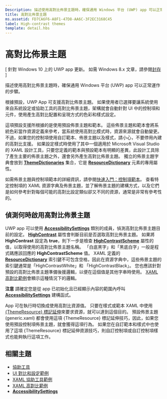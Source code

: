 ```yaml
---
Description: 描述使用高對比佈景主題時，確保通用 Windows 平台 (UWP) app 可以正常運作的步驟。
title: 高對比佈景主題
ms.assetid: FD7CA6F6-A8F1-47D8-AA6C-3F2EC3168C45
label: High-contrast themes
template: detail.hbs
---
```


高對比佈景主題
=============================================================================

\[ 針對 Windows 10 上的 UWP app 更新。 如需 Windows 8.x 文章，請參閱[封存](http://go.microsoft.com/fwlink/p/?linkid=619132) \]


描述使用高對比佈景主題時，確保通用 Windows 平台 (UWP) app 可以正常運作的步驟。

根據預設，UWP App 可支援高對比佈景主題。 如果使用者已選擇要讓系統使用來自系統設定或協助工具的高對比佈景主題，架構就會自動針對 UI 中的控制項和元件，使用產生高對比配置和呈現方式的色彩和樣式設定。

這項預設支援所根據的是使用預設佈景主題和範本。 這些佈景主題和範本會將系統色彩當作資源定義來參考，當系統使用高對比模式時，資源來源就會自動變更。 不過，如果您的控制項使用自訂範本、佈景主題以及樣式，請小心，不要停用內建的高對比支援。 如果設定樣式時使用了其中一個適用於 Microsoft Visual Studio 的 XAML 設計工具，只要您定義的範本與預設範本有明顯的差異，此設計工具除了產生主要的佈景主題之外，還會另外產生高對比佈景主題。 獨立的佈景主題字典會放到 [**ThemeDictionaries**](https://msdn.microsoft.com/library/windows/apps/BR208807) 集合，它是 [**ResourceDictionary**](https://msdn.microsoft.com/library/windows/apps/BR208794) 元素的專用屬性。

如需佈景主題與控制項範本的詳細資訊，請參閱[快速入門：控制項範本](https://msdn.microsoft.com/library/windows/apps/xaml/Hh465374)。 查看特定控制項的 XAML 資源字典及佈景主題，並了解佈景主題的建構方式，以及它們是如何參考針對每個可能的高對比設定類似卻又不同的資源，通常是非常有參考性的。

<span id="Detecting_when_a_high-contrast_theme_is_enabled"> </span> <span id="detecting_when_a_high-contrast_theme_is_enabled"> </span> <span id="DETECTING_WHEN_A_HIGH-CONTRAST_THEME_IS_ENABLED"> </span>偵測何時啟用高對比佈景主題
-----------------------------------------------------------------------------------------------------------------------------------------------------------------------------------------------------------------------------------------------------

UWP app 可以使用 [**AccessibilitySettings**](https://msdn.microsoft.com/library/windows/apps/BR242237) 類別的成員，偵測高對比佈景主題目前的設定。 [
            **HighContrast**](https://msdn.microsoft.com/library/windows/apps/BR242237_highcontrast) 屬性會判斷目前是否選取高對比佈景主題。 如果將 **HighContrast** 設定為 **true**，則下一步是檢查 [**HighContrastScheme**](https://msdn.microsoft.com/library/windows/apps/BR242237_highcontrastscheme) 屬性的值，以取得使用的高對比佈景主題名稱。 「白底黑字」和「黑底白字」一般是程式碼應該回應的 **HighContrastScheme** 值。 XAML 定義的 [**ResourceDictionary**](https://msdn.microsoft.com/library/windows/apps/BR208794) 索引鍵不可包含空格，因此在資源字典中，這些佈景主題的索引鍵通常是「HighContrastWhite」和 「HighContrastBlack」。 您也應該針對預設的高對比佈景主題準備後援邏輯，以便在這個值是其他字串時使用。 [XAML 高對比範例](http://go.microsoft.com/fwlink/p/?linkid=254993)會顯示這種情況下的邏輯。

**注意** 請確定您是從 app 已初始化且已經顯示內容的範圍內呼叫 [**AccessibilitySettings**](https://msdn.microsoft.com/library/windows/apps/BR242237) 建構函式。

 

App 可在執行時切換成使用高對比資源值。 只要在樣式或範本 XAML 中使用 [{ThemeResource} 標記延伸](https://msdn.microsoft.com/library/windows/apps/Mt185591)來要求資源，就可以達到這個目的。 預設佈景主題 (generic.xaml) 都會使用這項 {ThemeResource} 標記延伸技巧，因此，如果您使用預設控制項佈景主題，就會獲得這項行為。 如果您在自訂範本和樣式中也使用了這項 {ThemeResource} 標記延伸資源技巧，則自訂控制項或自訂控制項樣式也能夠執行這項工作。

<span id="related_topics"> </span>相關主題
-----------------------------------------------

* [協助工具](accessibility.md)
* [UI 對比和設定範例](http://go.microsoft.com/fwlink/p/?linkid=231539)
* [XAML 協助工具範例](http://go.microsoft.com/fwlink/p/?linkid=238570)
* [XAML 高對比範例](http://go.microsoft.com/fwlink/p/?linkid=254993)
* [**AccessibilitySettings**](https://msdn.microsoft.com/library/windows/apps/BR242237)
 

 





<!--HONumber=Mar16_HO3-->


